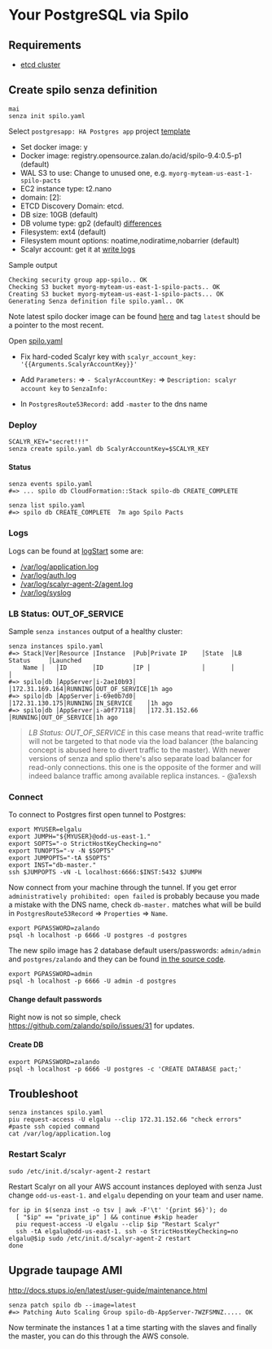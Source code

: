 # Your PostgreSQL via Spilo

## Requirements

* [etcd cluster](./etcd.md)

## Create spilo senza definition
    mai
    senza init spilo.yaml

Select `postgresapp: HA Postgres app` project [template](https://github.com/zalando-stups/senza/blob/master/senza/templates/postgresapp.py)

* Set docker image: y
* Docker image: registry.opensource.zalan.do/acid/spilo-9.4:0.5-p1 (default)
* WAL S3 to use: Change to unused one, e.g. `myorg-myteam-us-east-1-spilo-pacts`
* EC2 instance type: t2.nano
* domain: [2]: 
* ETCD Discovery Domain: etcd.
* DB size: 10GB (default)
* DB volume type: gp2 (default) [differences](http://docs.aws.amazon.com/AWSEC2/latest/UserGuide/EBSVolumeTypes.html)
* Filesystem: ext4 (default)
* Filesystem mount options: noatime,nodiratime,nobarrier (default)
* Scalyr account: get it at [write logs](https://www.scalyr.com/keys)

Sample output

    Checking security group app-spilo.. OK
    Checking S3 bucket myorg-myteam-us-east-1-spilo-pacts.. OK
    Creating S3 bucket myorg-myteam-us-east-1-spilo-pacts... OK
    Generating Senza definition file spilo.yaml.. OK

Note latest spilo docker image can be found [here](https://registry.opensource.zalan.do/v1/repositories/acid/spilo-9.4/tags) and tag `latest` should be a pointer to the most recent.

Open [spilo.yaml](../spilo.yaml)

* Fix hard-coded Scalyr key with `scalyr_account_key: '{{Arguments.ScalyrAccountKey}}'`

* Add `Parameters:` => `- ScalyrAccountKey:` => `Description: scalyr account key` to `SenzaInfo:`

* In `PostgresRoute53Record:` add `-master` to the dns name

### Deploy
    SCALYR_KEY="secret!!!"
    senza create spilo.yaml db ScalyrAccountKey=$SCALYR_KEY

#### Status
    senza events spilo.yaml
    #=> ... spilo db CloudFormation::Stack spilo-db CREATE_COMPLETE

    senza list spilo.yaml
    #=> spilo db CREATE_COMPLETE  7m ago Spilo Pacts

### Logs
Logs can be found at [logStart](https://www.scalyr.com/logStart) some are:

* [/var/log/application.log](https://www.scalyr.com/events?mode=log&filter=$logfile%3D%27%2Fvar%2Flog%2Fapplication.log%27%20$serverHost%3D%27spilo%27)
* [/var/log/auth.log](https://www.scalyr.com/events?mode=log&filter=$logfile%3D%27%2Fvar%2Flog%2Fauth.log%27%20$serverHost%3D%27spilo%27)
* [/var/log/scalyr-agent-2/agent.log](https://www.scalyr.com/events?mode=log&filter=$logfile%3D%27%2Fvar%2Flog%2Fscalyr-agent-2%2Fagent.log%27%20$serverHost%3D%27spilo%27)
* [/var/log/syslog](https://www.scalyr.com/events?mode=log&filter=$logfile%3D%27%2Fvar%2Flog%2Fsyslog%27%20$serverHost%3D%27spilo%27)



### LB Status: OUT_OF_SERVICE
Sample `senza instances` output of a healthy cluster:

    senza instances spilo.yaml
    #=> Stack|Ver│Resource |Instance  |Pub│Private IP    │State  │LB Status     │Launched
        Name │   │ID       │ID        │IP │              │       │              │
    #=> spilo│db │AppServer│i-2ae10b93│   │172.31.169.164│RUNNING│OUT_OF_SERVICE│1h ago
    #=> spilo│db │AppServer│i-69e0b7d0│   │172.31.130.175│RUNNING│IN_SERVICE    │1h ago
    #=> spilo│db │AppServer│i-a0f77118│   │172.31.152.66 │RUNNING│OUT_OF_SERVICE│1h ago

> *LB Status: OUT_OF_SERVICE* in this case means that read-write traffic will not be targeted to that node via the load balancer (the balancing concept is abused here to divert traffic to the master). With newer versions of senza and splio there's also separate load balancer for read-only connections. this one is the opposite of the former and will indeed balance traffic among available replica instances. - @a1exsh

### Connect
To connect to Postgres first open tunnel to Postgres:

    export MYUSER=elgalu
    export JUMPH="${MYUSER}@odd-us-east-1."
    export SOPTS="-o StrictHostKeyChecking=no"
    export TUNOPTS="-v -N $SOPTS"
    export JUMPOPTS="-tA $SOPTS"
    export INST="db-master."
    ssh $JUMPOPTS -vN -L localhost:6666:$INST:5432 $JUMPH

Now connect from your machine through the tunnel. If you get error `administratively prohibited: open failed` is probably because you made a mistake with the DNS name, check `db-master.` matches what will be build in `PostgresRoute53Record` => `Properties` => `Name`.

    export PGPASSWORD=zalando
    psql -h localhost -p 6666 -U postgres -d postgres

The new spilo image has 2 database default users/passwords: `admin/admin` and `postgres/zalando` and they can be found [in the source code](https://github.com/zalando/spilo/blob/master/postgres-appliance/postgres_ha.sh#L76).

    export PGPASSWORD=admin
    psql -h localhost -p 6666 -U admin -d postgres

#### Change default passwords
Right now is not so simple, check https://github.com/zalando/spilo/issues/31 for updates.

#### Create DB
    export PGPASSWORD=zalando
    psql -h localhost -p 6666 -U postgres -c 'CREATE DATABASE pact;'

## Troubleshoot
    senza instances spilo.yaml
    piu request-access -U elgalu --clip 172.31.152.66 "check errors"
    #paste ssh copied command
    cat /var/log/application.log

### Restart Scalyr
    sudo /etc/init.d/scalyr-agent-2 restart

Restart Scalyr on all your AWS account instances deployed with senza
Just change `odd-us-east-1.` and `elgalu` depending on your team and user name.

    for ip in $(senza inst -o tsv | awk -F'\t' '{print $6}'); do
      [ "$ip" == "private_ip" ] && continue #skip header
      piu request-access -U elgalu --clip $ip "Restart Scalyr"
      ssh -tA elgalu@odd-us-east-1. ssh -o StrictHostKeyChecking=no elgalu@$ip sudo /etc/init.d/scalyr-agent-2 restart
    done



## Upgrade taupage AMI
http://docs.stups.io/en/latest/user-guide/maintenance.html

    senza patch spilo db --image=latest
    #=> Patching Auto Scaling Group spilo-db-AppServer-7WZFSMNZ..... OK

Now terminate the instances 1 at a time starting with the slaves and finally the master, you can do this through the AWS console.
